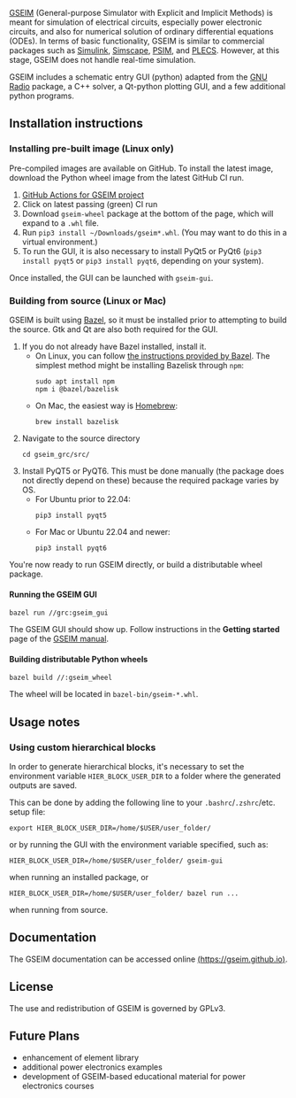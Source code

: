 
[GSEIM](https://arxiv.org/abs/2204.12924)
(General-purpose Simulator with Explicit and Implicit
Methods) is meant for simulation of electrical circuits,
especially power electronic circuits, and also for numerical
solution of ordinary differential equations (ODEs). In terms of
basic functionality, GSEIM is similar to commercial packages such as
[Simulink](https://in.mathworks.com/products/simulink.html),
[Simscape](https://in.mathworks.com/products/simscape.html),
[PSIM](https://powersimtech.com/products/psim/capabilities-applications/),
and
[PLECS](https://www.plexim.com/).
However, at this stage, GSEIM does not handle real-time simulation.

GSEIM includes a schematic entry GUI (python) adapted from the
[GNU Radio](https://www.gnuradio.org//) package, a C++ solver,
a Qt-python plotting GUI, and a few additional python programs.

## Installation instructions

### Installing pre-built image (Linux only)

Pre-compiled images are available on GitHub. To install the latest image,
download the Python wheel image from the latest GitHub CI run.

1. [GitHub Actions for GSEIM project](https://github.com/gseim/gseim/actions?query=branch%3Amaster)
2. Click on latest passing (green) CI run
3. Download `gseim-wheel` package at the bottom of the page, which will expand
   to a `.whl` file.
4. Run `pip3 install ~/Downloads/gseim*.whl`. (You may want to do this in
   a virtual environment.)
5. To run the GUI, it is also necessary to install PyQt5 or PyQt6
   (`pip3 install pyqt5` or `pip3 install pyqt6`, depending on your system).

Once installed, the GUI can be launched with `gseim-gui`.

### Building from source (Linux or Mac)

GSEIM is built using [Bazel](http://bazel.build), so it must be installed
prior to attempting to build the source. Gtk and Qt are also both required
for the GUI.

1. If you do not already have Bazel installed, install it.
   - On Linux, you can follow [the instructions provided by Bazel](https://bazel.build/install/ubuntu).
     The simplest method might be installing Bazelisk through `npm`:
     ```
     sudo apt install npm
     npm i @bazel/bazelisk
     ```
   - On Mac, the easiest way is [Homebrew](https://brew.sh):
     ```
     brew install bazelisk
     ```
2. Navigate to the source directory
   ```
   cd gseim_grc/src/
   ```
3. Install PyQT5 or PyQT6. This must be done manually (the package does not
   directly depend on these) because the required package varies by OS.
   - For Ubuntu prior to 22.04:
     ```
     pip3 install pyqt5
     ```
   - For Mac or Ubuntu 22.04 and newer:
     ```
     pip3 install pyqt6
     ```

You're now ready to run GSEIM directly, or build a distributable wheel package.

#### Running the GSEIM GUI

```
bazel run //grc:gseim_gui
```

The GSEIM GUI should show up. Follow instructions in the **Getting started**
page of the [GSEIM manual](https://gseim.github.io).

#### Building distributable Python wheels

```
bazel build //:gseim_wheel
```

The wheel will be located in `bazel-bin/gseim-*.whl`.

## Usage notes

### Using custom hierarchical blocks

In order to generate hierarchical blocks, it's necessary to set the
environment variable `HIER_BLOCK_USER_DIR` to a folder where the generated
outputs are saved.

This can be done by adding the following line to your `.bashrc`/`.zshrc`/etc.
setup file:
```shell
export HIER_BLOCK_USER_DIR=/home/$USER/user_folder/
```
or by running the GUI with the environment variable specified, such as:
```shell
HIER_BLOCK_USER_DIR=/home/$USER/user_folder/ gseim-gui
```
when running an installed package, or
```shell
HIER_BLOCK_USER_DIR=/home/$USER/user_folder/ bazel run ...
```
when running from source.

## Documentation

The GSEIM documentation can be accessed
online [(https://gseim.github.io)](https://gseim.github.io).

## License

The use and redistribution of GSEIM is governed by GPLv3.

## Future Plans

- enhancement of element library
- additional power electronics examples
- development of GSEIM-based educational material for power electronics
  courses
